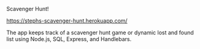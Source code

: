 Scavenger Hunt!

https://stephs-scavenger-hunt.herokuapp.com/

The app keeps track of a scavenger hunt game or dynamic lost and found list using Node.js, SQL, Express, and Handlebars.
